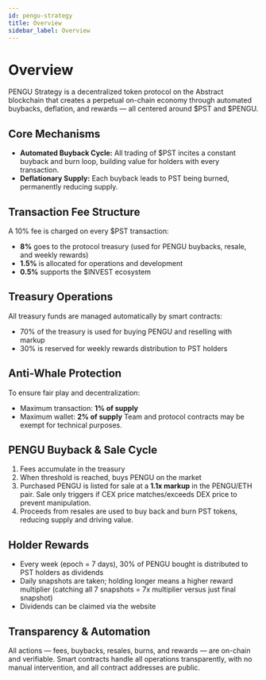 ```yaml
---
id: pengu-strategy
title: Overview
sidebar_label: Overview
---
```


# Overview

PENGU Strategy is a decentralized token protocol on the Abstract blockchain that creates a perpetual on-chain economy through automated buybacks, deflation, and rewards — all centered around $PST and $PENGU.

## Core Mechanisms

- **Automated Buyback Cycle:** All trading of $PST incites a constant buyback and burn loop, building value for holders with every transaction.
- **Deflationary Supply:** Each buyback leads to PST being burned, permanently reducing supply.

## Transaction Fee Structure

A 10% fee is charged on every $PST transaction:
- **8%** goes to the protocol treasury (used for PENGU buybacks, resale, and weekly rewards)
- **1.5%** is allocated for operations and development
- **0.5%** supports the $INVEST ecosystem

## Treasury Operations

All treasury funds are managed automatically by smart contracts:
- 70% of the treasury is used for buying PENGU and reselling with markup
- 30% is reserved for weekly rewards distribution to PST holders

## Anti-Whale Protection

To ensure fair play and decentralization:
- Maximum transaction: **1% of supply**
- Maximum wallet: **2% of supply**
Team and protocol contracts may be exempt for technical purposes.

## PENGU Buyback & Sale Cycle

1. Fees accumulate in the treasury
2. When threshold is reached, buys PENGU on the market
3. Purchased PENGU is listed for sale at a **1.1x markup** in the PENGU/ETH pair. Sale only triggers if CEX price matches/exceeds DEX price to prevent manipulation.
4. Proceeds from resales are used to buy back and burn PST tokens, reducing supply and driving value.

## Holder Rewards

- Every week (epoch = 7 days), 30% of PENGU bought is distributed to PST holders as dividends
- Daily snapshots are taken; holding longer means a higher reward multiplier (catching all 7 snapshots = 7x multiplier versus just final snapshot)
- Dividends can be claimed via the website

## Transparency & Automation

All actions — fees, buybacks, resales, burns, and rewards — are on-chain and verifiable. Smart contracts handle all operations transparently, with no manual intervention, and all contract addresses are public.
